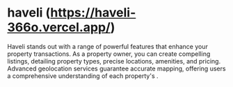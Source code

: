 # haveli (https://haveli-366o.vercel.app/)
Haveli stands out with a range of powerful features that enhance your property transactions. As a property owner, you can create compelling listings, detailing property types, precise locations, amenities, and pricing. Advanced geolocation services guarantee accurate mapping, offering users a comprehensive understanding of each property's .
